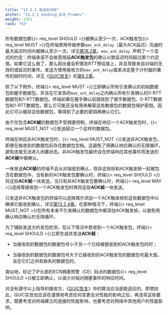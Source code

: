 ```yaml
---
title: "13.2.1 发送ACK帧"
anchor: "13.2.1_Sending_ACK_Frames"
weight: 1321
rank: "h3"
---
```


所有数据包都{{< req_level SHOULD >}}被确认至少一次，ACK触发包{{< req_level MUST >}}在终端使用传输参数`max_ack_delay`（最大ACK延迟）沟通的最大延迟时间内被确认至少一次，详见[第18.2章]()。`max_ack_delay `声明了一个显式的约定：终端承诺不会故意拖延**ACK触发包**的确认以致延迟时间超过那个约定值。如果它这么做了，那么超出量会积累到RTT预估值上，并且导致来自对端的无效的或延迟的重传。发送方使用接收方的`max_ack_delay`值来决定基于计时器的重传的超时时间，详见《[QUIC恢复]()》的[第6.2章]()。

除了以下例外，终端{{< req_level MUST >}}立即确认所有引发确认的初始数据包和握手数据包，并且在它宣告的`max_ack_delay`之内确认所有引发确认的0-RTT数据包和1-RTT数据包。终端如果在握手确认前就收到了握手数据包、0-RTT数据包和1-RTT数据包，那么它可能还没有用来解密这些数据包的数据包保护密钥。因此它可以缓存这些数据包，等得到了必要的密钥再确认它们。

由于仅包含**ACK帧**的数据包不受拥塞控制，终端在响应一个ACK触发包时，{{< req_level MUST_NOT >}}发送超过一个这样的数据包。

终端在响应非ACK触发包时，{{< req_level MUST_NOT >}}发送非ACK触发包，即便在接收到的数据包前存在数据包空档。这避免了用确认响应确认的无限循环，避免连接无法进入闲置状态。非ACK触发包最终会在终端响应其他事件而发送的**ACK帧**中被确认。

一味发送**ACK帧**的终端不会从对端收到确认，除非这些帧和ACK触发帧一起被包含在数据包中。当有新的ACK触发包要确认时，终端{{< req_level SHOULD >}}将这些**ACK帧**一块发送。当只有非ACK触发包要确认时，终端{{< req_level MAY >}}选择等接收到一个ACK触发包时再将这些**ACK帧**一块发送。

只发送非ACK触发包的终端可以选择偶尔添加一个ACK触发帧到这些数据包中以确保它能收到确认，详见[第13.2.4章]()。在那种情况下，终端{{< req_level MUST_NOT >}}在所有本来不引发确认的数据包中都添加ACK触发帧，以避免用确认响应确认的无限循环。

为了辅助发送方的丢包检测，在以下情况中若收到一个ACK触发包，终端{{< req_level SHOULD >}}立即生成并发送**ACK帧**：

* 当接收到的数据包的数据包号小于另一个已经被接收到的ACK触发包的时；

* 当接收到的数据包的数据包号大于已接收到的ACK触发包的数据包号最大值，且在它们之间有缺失的数据包时。

类似地，标记了IP头部的ECN拥塞预警（CE）码点的数据包{{< req_level SHOULD >}}被立即确认，以减少对端对拥塞事件的响应时间。

对没有遵守以上指导的接收方，《[QUIC恢复]()》中的算法应当是能适应的。即使如此，QUIC实现也应该在谨慎地考虑任何变更会对性能的影响之后，再违背这些要求，既要考虑对终端建立的连接的性能影响，也要考虑对网络中其他用户的性能影响。
